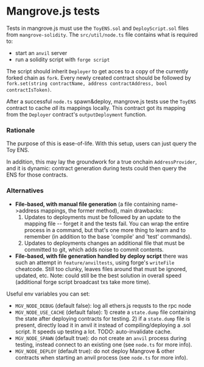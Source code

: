 # Mangrove.js tests

Tests in mangrove.js must use the `ToyENS.sol` and `DeployScript.sol` files from `mangrove-solidity`. The `src/util/node.ts` file contains what is required to:

- start an `anvil` server
- run a solidity script with `forge script`

The script should inherit `Deployer` to get acces to a copy of the currently forked chain as `fork`. Every newly created contract should be followed by `fork.set(string contractName, address contractAddress, bool contractIsToken)`.

After a successful `node.ts` spawn&deploy, mangrove.js tests use the `ToyENS` contract to cache _all_ its mappings locally. This contract got its mapping from the `Deployer` contract's `outputDeployment` function.

### Rationale

The purpose of this is ease-of-life. With this setup, users can just query the Toy ENS.

In addition, this may lay the groundwork for a true onchain `AddressProvider`, and it is dynamic: contract generation during tests could then query the ENS for those contracts.

### Alternatives

- **File-based, with manual file generation** (a file containing name->address mappings, the former method), main drawbacks:
  1. Updates to deployments must be followed by an update to the mapping file -- forget it and the tests fail. You can wrap the entire process in a command, but that's one more thing to learn and to remember (in addition to the base 'compile' and 'test' commands).
  2. Updates to deployments changes an additional file that must be committed to git, which adds noise to commit contents.
- **File-based, with file generation handled by deploy script** there was such an attempt in `feature/anviltests`, using forge's `writeFile` cheatcode. Still too clunky, leaves files around that must be ignored, updated, etc. Note: could still be the best solution in overall speed (additional forge script broadcast txs take more time).

Useful env variables you can set:

- `MGV_NODE_DEBUG` (default false): log all ethers.js requsts to the rpc node
- `MGV_NODE_USE_CACHE` (default false): 1) create a `state.dump` file containing the state after deploying contracts for testing. 2) if a `state.dump` file is present, directly load it in anvil it instead of compiling/deploying a .sol script. It speeds up testing a lot. TODO: auto-invalidate cache.
- `MGV_NODE_SPAWN` (default true): do not create an `anvil` process during testing, instead connect to an existing one (see `node.ts` for more info).
- `MGV_NODE_DEPLOY` (default true): do not deploy Mangrove & other contracts when starting an anvil process (see `node.ts` for more info).
